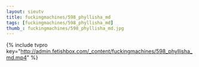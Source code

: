 ```yaml
--- 
layout: sieutv
title: fuckingmachines/598_phyllisha_md
tags: [fuckingmachines/598_phyllisha_md]
thumb_: fuckingmachines/598_phyllisha_md.jpg
---
```

{% include tvpro key="http://admin.fetishbox.com/_content/fuckingmachines/598_phyllisha_md.mp4" %} 
